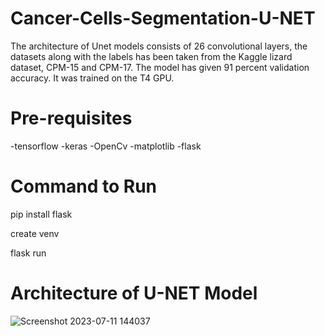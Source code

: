 # Cancer-Cells-Segmentation-U-NET

The architecture of Unet models consists of 26 convolutional layers, the datasets along with the labels has been taken from the Kaggle lizard dataset, CPM-15 and CPM-17. The model has given 91 percent validation accuracy. It was trained on the T4 GPU.

# Pre-requisites
-tensorflow
-keras
-OpenCv
-matplotlib
-flask

# Command to Run

pip install flask

create venv

flask run


# Architecture of U-NET Model

![Screenshot 2023-07-11 144037](https://github.com/Hassan-293/Cancerous-Cells-Segmentation/assets/88833393/60bb6529-4114-4e80-85f5-f16bee2ec592)
